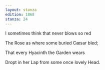 ```yaml
---
layout: stanza
edition: 1868
stanza: 24
---
```


I sometimes think that never blows so red

The Rose as where some buried Cæsar bled;

That every Hyacinth the Garden wears

Dropt in her Lap from some once lovely Head.